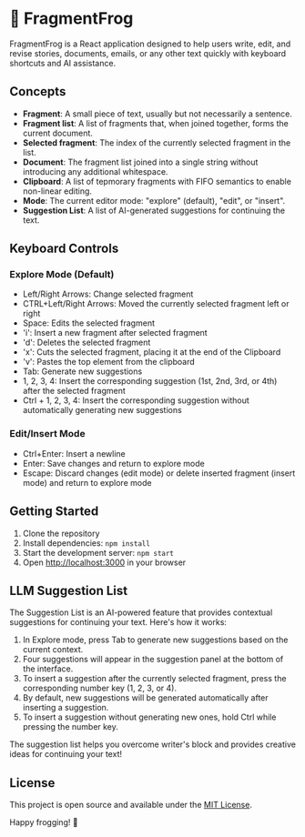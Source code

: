 # 🐸 FragmentFrog

FragmentFrog is a React application designed to help users write, edit, and revise stories, documents, emails, or any other text quickly with keyboard shortcuts and AI assistance.

## Concepts

- **Fragment**: A small piece of text, usually but not necessarily a sentence.
- **Fragment list**: A list of fragments that, when joined together, forms the current document.
- **Selected fragment**: The index of the currently selected fragment in the list.
- **Document**: The fragment list joined into a single string without introducing any additional whitespace.
- **Clipboard**: A list of tepmorary fragments with FIFO semantics to enable non-linear editing.
- **Mode**: The current editor mode: "explore" (default), "edit", or "insert".
- **Suggestion List**: A list of AI-generated suggestions for continuing the text.

## Keyboard Controls

### Explore Mode (Default)
- Left/Right Arrows: Change selected fragment
- CTRL+Left/Right Arrows: Moved the currently selected fragment left or right
- Space: Edits the selected fragment
- 'i': Insert a new fragment after selected fragment
- 'd': Deletes the selected fragment
- 'x': Cuts the selected fragment, placing it at the end of the Clipboard
- 'v': Pastes the top element from the clipboard
- Tab: Generate new suggestions
- 1, 2, 3, 4: Insert the corresponding suggestion (1st, 2nd, 3rd, or 4th) after the selected fragment
- Ctrl + 1, 2, 3, 4: Insert the corresponding suggestion without automatically generating new suggestions

### Edit/Insert Mode
- Ctrl+Enter: Insert a newline
- Enter: Save changes and return to explore mode
- Escape: Discard changes (edit mode) or delete inserted fragment (insert mode) and return to explore mode

## Getting Started

1. Clone the repository
2. Install dependencies: `npm install`
3. Start the development server: `npm start`
4. Open [http://localhost:3000](http://localhost:3000) in your browser

## LLM Suggestion List

The Suggestion List is an AI-powered feature that provides contextual suggestions for continuing your text. Here's how it works:

1. In Explore mode, press Tab to generate new suggestions based on the current context.
2. Four suggestions will appear in the suggestion panel at the bottom of the interface.
3. To insert a suggestion after the currently selected fragment, press the corresponding number key (1, 2, 3, or 4).
4. By default, new suggestions will be generated automatically after inserting a suggestion.
5. To insert a suggestion without generating new ones, hold Ctrl while pressing the number key.

The suggestion list helps you overcome writer's block and provides creative ideas for continuing your text!

## License

This project is open source and available under the [MIT License](LICENSE).

Happy frogging! 🐸
